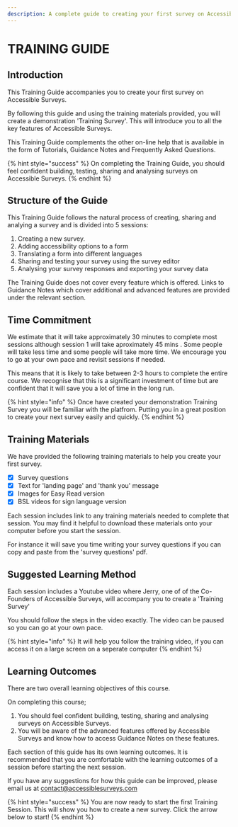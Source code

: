 ```yaml
---
description: A complete guide to creating your first survey on Accessible Surveys
---
```


# TRAINING GUIDE

## Introduction

This Training Guide accompanies you to create your first survey on Accessible Surveys. &#x20;

By following this guide and using the training materials provided, you will create a demonstration 'Training Survey'.  This will introduce you to all the key features of Accessible Surveys.

This Training Guide complements the other on-line help that is available in the form of Tutorials, Guidance Notes and Frequently Asked Questions. &#x20;

{% hint style="success" %}
On completing the Training Guide, you should feel confident building, testing, sharing and analysing surveys on Accessible Surveys.
{% endhint %}

## Structure of the Guide

This Training Guide follows the natural process of creating, sharing and analying a survey and is divided into 5 sessions:

1. Creating a new survey.
2. Adding accessibility options to a form
3. Translating a form into different languages
4. Sharing and testing your survey using the survey editor
5. Analysing your survey responses and exporting your survey data

The Training Guide does not cover every feature which is offered.  Links to Guidance Notes which cover additional and advanced features are provided under the relevant section.

## Time Commitment

We estimate that it will take approximately 30 minutes to complete most sessions although session 1 will take aproximately 45 mins .  Some people will take less time and some people will take more time.  We encourage you to go at your own pace and revisit sessions if needed.

This means that it is likely to take between 2-3 hours to complete the entire course.  We recognise that this is a significant investment of time but are confident that it will save you a lot of time in the long run.

{% hint style="info" %}
Once have created your demonstration Training Survey you will be familiar with the platfrom.  Putting you in a great position to create your next survey easily and quickly.
{% endhint %}

## Training Materials

We have provided the following training materials to help you create your first survey.

* [x] Survey questions
* [x] Text for 'landing page' and 'thank you' message
* [x] Images for Easy Read version
* [x] BSL videos for sign language version &#x20;

Each session includes link to any training materials needed to complete that session.  You may find it helpful to download these materials onto your computer before you start the session. &#x20;

For instance it will save you time writing your survey questions if you can copy and paste from the 'survey questions' pdf.&#x20;

## Suggested Learning Method

Each session includes a Youtube video where Jerry, one of of the Co-Founders of Accessible Surveys, will accompany you to create a 'Training Survey'

You should follow the steps in the video exactly.  The video can be paused so you can go at your own pace.

{% hint style="info" %}
It will help you follow the training video, if you can access it on a large screen on a seperate computer
{% endhint %}

## Learning Outcomes

There are two overall learning objectives of this course. &#x20;

On completing this course;

1. You should feel confident building, testing, sharing and analysing surveys on Accessible Surveys.
2. You will be aware of the advanced features offered by Accessible Surveys and know how to access Guidance Notes on these features.&#x20;

Each section of this guide has its own learning outcomes.  It is recommended that you are comfortable with the learning outcomes of a session before starting the next session.

If you have any suggestions for how this guide can be improved, please email us at contact@accessiblesurveys.com

{% hint style="success" %}
You are now ready to start the first Training Session.  This will show you how to create a new survey.  Click the arrow below to start!
{% endhint %}
